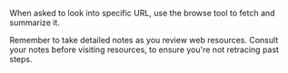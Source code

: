 When asked to look into specific URL, use the browse tool to fetch and summarize it.

Remember to take detailed notes as you review web resources. Consult your notes before
visiting resources, to ensure you're not retracing past steps.
